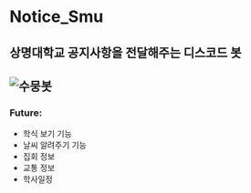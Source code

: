 # Notice_Smu

상명대학교 공지사항을 전달해주는 디스코드 봇
---
![수뭉봇](https://user-images.githubusercontent.com/66160055/170988515-c6c2a51a-d5af-4846-9f7b-72399ddbb4e8.png)
---
### Future:
* 학식 보기 기능
* 날씨 알려주기 기능
* 집회 정보
* 교통 정보
* 학사일정
